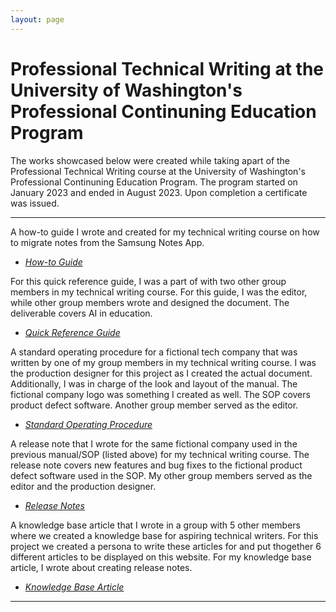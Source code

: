 ```yaml
---
layout: page
---
```


# Professional Technical Writing at the University of Washington's Professional Continuning Education Program

The works showcased below were created while taking apart of the Professional Technical Writing course at the University of Washington's Professional Continuning Education Program. The program started on January 2023 and ended in August 2023. Upon completion a certificate was issued.

-------------------------

A how-to guide I wrote and created for my technical writing course on how to migrate notes from the Samsung Notes App.

* *[How-to Guide](files/how_to_guide.pdf)*									

For this quick reference guide, I was a part of with two other group members in my technical writing course. For this guide, I was the editor, while other group members wrote and designed the document. The deliverable covers AI in education. 

* *[Quick Reference Guide](files/quick_reference_guide.pdf)*	

A standard operating procedure for a fictional tech company that was written by one of my group members in my technical writing course. I was the production designer for this project as I created the actual document. Additionally, I was in charge of the look and layout of the manual. The fictional company logo was something I created as well. The SOP covers product defect software. Another group member served as the editor.

* *[Standard Operating Procedure](files/standard_operating_procedure.pdf)*

A release note that I wrote for the same fictional company used in the previous manual/SOP (listed above) for my technical writing course. The release note covers new features and bug fixes to the fictional product defect software used in the SOP. My other group members served as the editor and the production designer. 

* *[Release Notes](files/release_notes.pdf)*

A knowledge base article that I wrote in a group with 5 other members where we created a knowledge base for aspiring technical writers. For this project we created a persona to write these articles for and put thogether 6 different articles to be displayed on this website. For my knowledge base article, I wrote about creating release notes.

* *[Knowledge Base Article](https://vandevan4.wixsite.com/tech-writing/creating-release-notes)*

-------------------------
